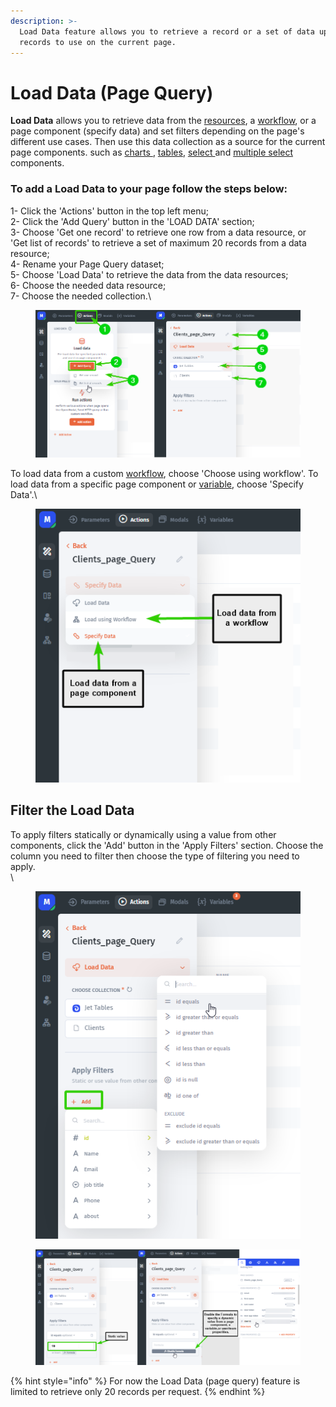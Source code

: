 ```yaml
---
description: >-
  Load Data feature allows you to retrieve a record or a set of data up to 20
  records to use on the current page.
---
```


# Load Data (Page Query)

**Load Data** allows you to retrieve data from the [resources](../../integrations/), a [workflow](../../workflow/), or a page component (specify data) and set filters depending on the page's different use cases. Then use this data collection as a source for the current page components. such as [charts ](https://docs.jetadmin.io/user-guide/design-and-structure/components/charts), [tables](https://docs.jetadmin.io/user-guide/design-and-structure/components/lists/table), [select ](../../components/fields/select.md)and [multiple select](../components/form/multiple-select.md) components.

### To add a **Load Data** to your page follow the steps below:

1- Click the 'Actions' button in the top left menu;\
2- Click the 'Add Query' button in the 'LOAD DATA' section;\
3- Choose 'Get one record' to retrieve one row from a data resource, or 'Get list of records' to retrieve a set of maximum 20 records from a data resource;\
4- Rename your Page Query dataset;\
5- Choose 'Load Data' to retrieve the data from the data resources;\
6- Choose the needed data resource;\
7- Choose the needed collection.\


<figure><img src="../../../.gitbook/assets/image (894).png" alt=""><figcaption></figcaption></figure>

To load data from a custom [workflow](../../workflow/), choose 'Choose using workflow'. To load data from a specific page component or [variable](../../binding-and-values/temporary-and-stored-variables.md), choose 'Specify Data'.\


<div align="left">

<figure><img src="../../../.gitbook/assets/image (895).png" alt=""><figcaption></figcaption></figure>

</div>

## Filter the Load Data

To apply filters statically or dynamically using a value from other components, click the 'Add' button in the 'Apply Filters' section. Choose the column you need to filter then choose the type of filtering you need to apply.\
\


<div align="left" data-full-width="false">

<figure><img src="../../../.gitbook/assets/image (896).png" alt=""><figcaption></figcaption></figure>

</div>

<div align="left" data-full-width="true">

<figure><img src="../../../.gitbook/assets/image (899).png" alt=""><figcaption></figcaption></figure>

</div>

{% hint style="info" %}
For now the Load Data (page query) feature is limited to retrieve only 20 records per request.
{% endhint %}
